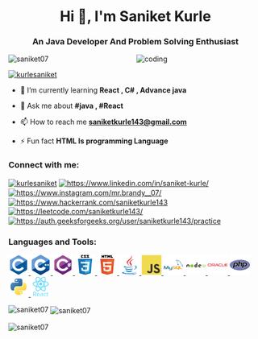 <h1 align="center">Hi 👋, I'm Saniket Kurle</h1>
<h3 align="center">An Java Developer And Problem Solving Enthusiast</h3>
<img align="right" alt="coding" width="250"  src="https://media3.giphy.com/media/v1.Y2lkPTc5MGI3NjExZHhtMDJlNW1veTBndmc0dzhlanZ2ZG11andvMmpzM3g3NGlibm9icSZlcD12MV9pbnRlcm5hbF9naWZfYnlfaWQmY3Q9Zw/YQduDHR3pMlwunQptu/giphy.gif">
<p align="left"> <img src="https://komarev.com/ghpvc/?username=saniket07&label=Profile%20views&color=0e75b6&style=flat" alt="saniket07" /> </p>



<p align="left"> <a href="https://twitter.com/kurlesaniket" target="blank"><img src="https://img.shields.io/twitter/follow/kurlesaniket?logo=twitter&style=for-the-badge" alt="kurlesaniket" /></a> </p>

- 🌱 I’m currently learning **React , C# , Advance java**

- 💬 Ask me about **#java , #React**

- 📫 How to reach me **saniketkurle143@gmail.com**

- ⚡ Fun fact **HTML Is programming Language**

<h3 align="left">Connect with me:</h3>
<p align="left">
<a href="https://twitter.com/kurlesaniket" target="blank"><img align="center" src="https://raw.githubusercontent.com/rahuldkjain/github-profile-readme-generator/master/src/images/icons/Social/twitter.svg" alt="kurlesaniket" height="30" width="40" /></a>
<a href="https://linkedin.com/in/https://www.linkedin.com/in/saniket-kurle/" target="blank"><img align="center" src="https://raw.githubusercontent.com/rahuldkjain/github-profile-readme-generator/master/src/images/icons/Social/linked-in-alt.svg" alt="https://www.linkedin.com/in/saniket-kurle/" height="30" width="40" /></a>
<a href="https://instagram.com/https://www.instagram.com/mr.brandy__07/" target="blank"><img align="center" src="https://raw.githubusercontent.com/rahuldkjain/github-profile-readme-generator/master/src/images/icons/Social/instagram.svg" alt="https://www.instagram.com/mr.brandy__07/" height="30" width="40" /></a>
<a href="https://www.hackerrank.com/https://www.hackerrank.com/saniketkurle143" target="blank"><img align="center" src="https://raw.githubusercontent.com/rahuldkjain/github-profile-readme-generator/master/src/images/icons/Social/hackerrank.svg" alt="https://www.hackerrank.com/saniketkurle143" height="30" width="40" /></a>
<a href="https://www.leetcode.com/https://leetcode.com/saniketkurle143/" target="blank"><img align="center" src="https://raw.githubusercontent.com/rahuldkjain/github-profile-readme-generator/master/src/images/icons/Social/leet-code.svg" alt="https://leetcode.com/saniketkurle143/" height="30" width="40" /></a>
<a href="https://auth.geeksforgeeks.org/user/https://auth.geeksforgeeks.org/user/saniketkurle143/practice" target="blank"><img align="center" src="https://raw.githubusercontent.com/rahuldkjain/github-profile-readme-generator/master/src/images/icons/Social/geeks-for-geeks.svg" alt="https://auth.geeksforgeeks.org/user/saniketkurle143/practice" height="30" width="40" /></a>
</p>

<h3 align="left">Languages and Tools:</h3>
<p align="left"> <a href="https://www.cprogramming.com/" target="_blank" rel="noreferrer"> <img src="https://raw.githubusercontent.com/devicons/devicon/master/icons/c/c-original.svg" alt="c" width="40" height="40"/> </a> <a href="https://www.w3schools.com/cpp/" target="_blank" rel="noreferrer"> <img src="https://raw.githubusercontent.com/devicons/devicon/master/icons/cplusplus/cplusplus-original.svg" alt="cplusplus" width="40" height="40"/> </a> <a href="https://www.w3schools.com/cs/" target="_blank" rel="noreferrer"> <img src="https://raw.githubusercontent.com/devicons/devicon/master/icons/csharp/csharp-original.svg" alt="csharp" width="40" height="40"/> </a> <a href="https://www.w3schools.com/css/" target="_blank" rel="noreferrer"> <img src="https://raw.githubusercontent.com/devicons/devicon/master/icons/css3/css3-original-wordmark.svg" alt="css3" width="40" height="40"/> </a> <a href="https://www.w3.org/html/" target="_blank" rel="noreferrer"> <img src="https://raw.githubusercontent.com/devicons/devicon/master/icons/html5/html5-original-wordmark.svg" alt="html5" width="40" height="40"/> </a> <a href="https://www.java.com" target="_blank" rel="noreferrer"> <img src="https://raw.githubusercontent.com/devicons/devicon/master/icons/java/java-original.svg" alt="java" width="40" height="40"/> </a> <a href="https://developer.mozilla.org/en-US/docs/Web/JavaScript" target="_blank" rel="noreferrer"> <img src="https://raw.githubusercontent.com/devicons/devicon/master/icons/javascript/javascript-original.svg" alt="javascript" width="40" height="40"/> </a> <a href="https://www.mysql.com/" target="_blank" rel="noreferrer"> <img src="https://raw.githubusercontent.com/devicons/devicon/master/icons/mysql/mysql-original-wordmark.svg" alt="mysql" width="40" height="40"/> </a> <a href="https://nodejs.org" target="_blank" rel="noreferrer"> <img src="https://raw.githubusercontent.com/devicons/devicon/master/icons/nodejs/nodejs-original-wordmark.svg" alt="nodejs" width="40" height="40"/> </a> <a href="https://www.oracle.com/" target="_blank" rel="noreferrer"> <img src="https://raw.githubusercontent.com/devicons/devicon/master/icons/oracle/oracle-original.svg" alt="oracle" width="40" height="40"/> </a> <a href="https://www.php.net" target="_blank" rel="noreferrer"> <img src="https://raw.githubusercontent.com/devicons/devicon/master/icons/php/php-original.svg" alt="php" width="40" height="40"/> </a> <a href="https://www.python.org" target="_blank" rel="noreferrer"> <img src="https://raw.githubusercontent.com/devicons/devicon/master/icons/python/python-original.svg" alt="python" width="40" height="40"/> </a> <a href="https://reactjs.org/" target="_blank" rel="noreferrer"> <img src="https://raw.githubusercontent.com/devicons/devicon/master/icons/react/react-original-wordmark.svg" alt="react" width="40" height="40"/> </a> </p>

<p><img align="left" src="https://github-readme-stats.vercel.app/api/top-langs?username=saniket07&show_icons=true&locale=en&layout=compact" alt="saniket07" /></p>

<p>&nbsp;<img align="center" src="https://github-readme-stats.vercel.app/api?username=saniket07&show_icons=true&locale=en" alt="saniket07" /></p>

<p><img align="center" src="https://github-readme-streak-stats.herokuapp.com/?user=saniket07&" alt="saniket07" /></p>

